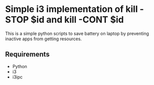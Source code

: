 # Simple i3 implementation of kill -STOP $id and kill -CONT $id


This is a simple python scripts to save battery on laptop by preventing inactive apps from getting resources.


## Requirements

* Python
* i3
* i3ipc
